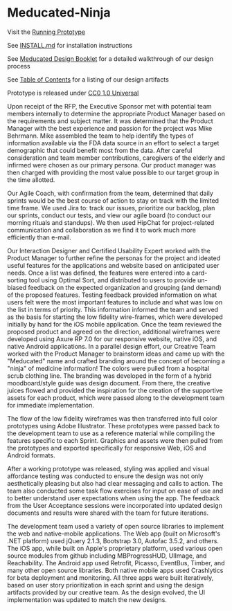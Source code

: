 # Meducated-Ninja
Visit the [Running Prototype](https://www.meducated.ninja)

See [INSTALL.md](INSTALL.md) for installation instructions

See [Meducated Design Booklet](Supporting%20Documentation/Meducated%20Design%20Booklet.pdf) for a detailed walkthrough of our design process

See [Table of Contents](Supporting%20Documentation/Table%20of%20Contents.md) for a listing of our design artifacts

Prototype is released under [CC0 1.0 Universal](https://github.com/seguemodev/Meducated-Ninja/blob/master/LICENSE)

Upon receipt of the RFP, the Executive Sponsor met with potential team members internally to determine the appropriate Product Manager based on the requirements and subject matter. It was determined that the Product Manager with the best experience and passion for the project was Mike Behrmann. Mike assembled the team to help identify the types of information available via the FDA data source in an effort to select a target demographic that could benefit most from the data. After careful consideration and team member contributions, caregivers of the elderly and infirmed were chosen as our primary persona. Our product manager was then charged with providing the most value possible to our target group in the time allotted.

Our Agile Coach, with confirmation from the team, determined that daily sprints would be the best course of action to stay on track with the limited time frame. We used Jira to: track our issues, prioritize our backlog, plan our sprints, conduct our tests, and view our agile board (to conduct our morning rituals and standups). We then used HipChat for project-related communication and collaboration as we find it to work much more efficiently than e-mail. 

Our Interaction Designer and Certified Usability Expert worked with the Product Manager to further refine the personas for the project and ideated useful features for the applications and website based on anticipated user needs. Once a list was defined, the features were entered into a card-sorting tool using Optimal Sort, and distributed to users to provide un-biased feedback on the expected organization and grouping (and demand) of the proposed features. Testing feedback provided information on what users felt were the most important features to include and what was low on the list in terms of priority. This information informed the team and served as the basis for starting the low fidelity wire-frames, which were developed initially by hand for the iOS mobile application. Once the team reviewed the proposed product and agreed on the direction, additional wireframes were developed using Axure RP 7.0 for our responsive website, native iOS, and native Android applications.  In a parallel design effort, our Creative Team worked with the Product Manager to brainstorm ideas and came up with the "Meducated" name and crafted branding around the concept of becoming a "ninja" of medicine information!  The colors were pulled from a hospital scrub clothing line. The branding was developed in the form of a hybrid moodboard/style guide was design document. From there, the creative juices flowed and provided the inspiration for the creation of the supportive assets for each product, which were passed along to the development team for immediate implementation.

The flow of the low fidelity wireframes was then transferred into full color prototypes using Adobe Illustrator. These prototypes were passed back to the development team to use as a reference material while compiling the features specific to each Sprint. Graphics and assets were then pulled from the prototypes and exported specifically for responsive Web, iOS and Android formats. 

After a working prototype was released, styling was applied and visual affordance testing was conducted to ensure the design was not only aesthetically pleasing but also had clear messaging and calls to action. The team also conducted some task flow exercises for input on ease of use and to better understand user expectations when using the app. The feedback from the User Acceptance sessions were incorporated into updated design documents and results were shared with the team for future iterations. 

The development team used a variety of open source libraries to implement the web and native-mobile applications.  The Web app (built on Microsoft's .NET platform) used jQuery 2.1.3, Bootstrap 3.0, Autofac 3.5.2, and others.  The iOS app, while built on Apple's proprietary platform, used various open source modules from github including MBProgressHUD, UIImage, and Reachability.  The Android app used Retrofit, Picasso, EventBus, Timber, and many other open source libraries.  Both native mobile apps used Crashlytics for beta deployment and monitoring.  All three apps were built iteratively, based on user story prioritization in each sprint and using the design artifacts provided by our creative team.  As the design evolved, the UI implementation was updated to match the new designs.

